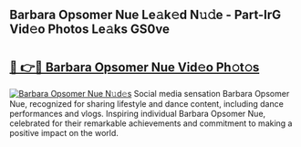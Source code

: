 ## Barbara Opsomer Nue Le𝚊k𝚎d N𝚞𝚍e - Part-IrG Vid𝚎o Photos Le𝚊ks GS0ve

# <h2><a href="http://fb1d9ld.evod.top/?m=Barbara+Opsomer+Nue">🔗 👉🔴 Barbara Opsomer Nue Vid𝚎o Ph𝚘t𝚘s</a></h2>

[![Barbara Opsomer Nue N𝚞d𝚎s](https://i.imgur.com/8V9OHl7.gif)](http://fb1d9ld.evod.top/?m=Barbara+Opsomer+Nue)
Social media sensation Barbara Opsomer Nue, recognized for sharing lifestyle and dance content, including dance performances and vlogs. Inspiring individual Barbara Opsomer Nue, celebrated for their remarkable achievements and commitment to making a positive impact on the world. 
